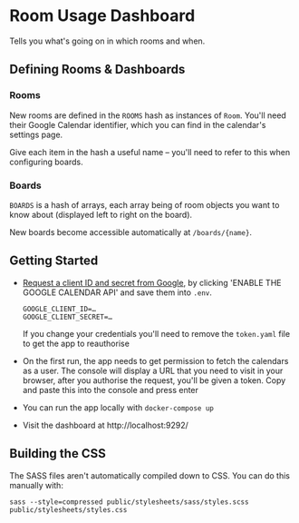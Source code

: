 # Room Usage Dashboard

Tells you what's going on in which rooms and when.

## Defining Rooms & Dashboards

### Rooms

New rooms are defined in the `ROOMS` hash as instances of `Room`. You'll need
their Google Calendar identifier, which you can find in the calendar's settings
page.

Give each item in the hash a useful name – you'll need to refer to this when
configuring boards.

### Boards

`BOARDS` is a hash of arrays, each array being of room objects you want to know
about (displayed left to right on the board).

New boards become accessible automatically at `/boards/{name}`.

## Getting Started

 - [Request a client ID and secret from Google](https://developers.google.com/calendar/quickstart/ruby),
    by clicking 'ENABLE THE GOOGLE CALENDAR API' and save them into `.env`.

     ```
     GOOGLE_CLIENT_ID=…
     GOOGLE_CLIENT_SECRET=…
     ```

    If you change your credentials you'll need to remove the `token.yaml` file
    to get the app to reauthorise
 - On the first run, the app needs to get permission to fetch the calendars as a
     user. The console will display a URL that you need to visit in your
     browser, after you authorise the request, you'll be given a token. Copy and
     paste this into the console and press enter
 - You can run the app locally with `docker-compose up`
 - Visit the dashboard at http://localhost:9292/

## Building the CSS

The SASS files aren't automatically compiled down to CSS. You can do this
manually with:

`sass --style=compressed public/stylesheets/sass/styles.scss public/stylesheets/styles.css`
